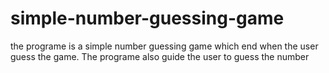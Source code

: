 # simple-number-guessing-game
the programe is a simple number guessing game which end when the user guess the game. The programe also guide the user to guess the number 
